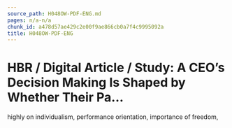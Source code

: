 ```yaml
---
source_path: H048OW-PDF-ENG.md
pages: n/a-n/a
chunk_id: a478d57ae429c2e00f9ae866cb0a7f4c9995092a
title: H048OW-PDF-ENG
---
```

# HBR / Digital Article / Study: A CEO’s Decision Making Is Shaped by Whether Their Pa…

highly on individualism, performance orientation, importance of freedom,
